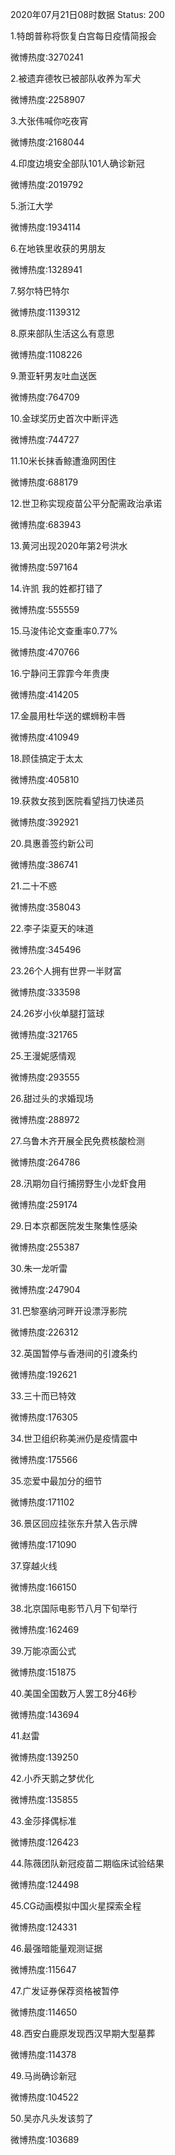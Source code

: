 2020年07月21日08时数据
Status: 200

1.特朗普称将恢复白宫每日疫情简报会

微博热度:3270241

2.被遗弃德牧已被部队收养为军犬

微博热度:2258907

3.大张伟喊你吃夜宵

微博热度:2168044

4.印度边境安全部队101人确诊新冠

微博热度:2019792

5.浙江大学

微博热度:1934114

6.在地铁里收获的男朋友

微博热度:1328941

7.努尔特巴特尔

微博热度:1139312

8.原来部队生活这么有意思

微博热度:1108226

9.萧亚轩男友吐血送医

微博热度:764709

10.金球奖历史首次中断评选

微博热度:744727

11.10米长抹香鲸遭渔网困住

微博热度:688179

12.世卫称实现疫苗公平分配需政治承诺

微博热度:683943

13.黄河出现2020年第2号洪水

微博热度:597164

14.许凯 我的姓都打错了

微博热度:555559

15.马浚伟论文查重率0.77%

微博热度:470766

16.宁静问王霏霏今年贵庚

微博热度:414205

17.金晨用杜华送的螺蛳粉丰唇

微博热度:410949

18.顾佳搞定于太太

微博热度:405810

19.获救女孩到医院看望挡刀快递员

微博热度:392921

20.具惠善签约新公司

微博热度:386741

21.二十不惑

微博热度:358043

22.李子柒夏天的味道

微博热度:345496

23.26个人拥有世界一半财富

微博热度:333598

24.26岁小伙单腿打篮球

微博热度:321765

25.王漫妮感情观

微博热度:293555

26.甜过头的求婚现场

微博热度:288972

27.乌鲁木齐开展全民免费核酸检测

微博热度:264786

28.汛期勿自行捕捞野生小龙虾食用

微博热度:259174

29.日本京都医院发生聚集性感染

微博热度:255387

30.朱一龙听雷

微博热度:247904

31.巴黎塞纳河畔开设漂浮影院

微博热度:226312

32.英国暂停与香港间的引渡条约

微博热度:192621

33.三十而已特效

微博热度:176305

34.世卫组织称美洲仍是疫情震中

微博热度:175566

35.恋爱中最加分的细节

微博热度:171102

36.景区回应挂张东升禁入告示牌

微博热度:171090

37.穿越火线

微博热度:166150

38.北京国际电影节八月下旬举行

微博热度:162469

39.万能凉面公式

微博热度:151875

40.美国全国数万人罢工8分46秒

微博热度:143694

41.赵雷

微博热度:139250

42.小乔天鹅之梦优化

微博热度:135855

43.金莎择偶标准

微博热度:126423

44.陈薇团队新冠疫苗二期临床试验结果

微博热度:124498

45.CG动画模拟中国火星探索全程

微博热度:124331

46.最强暗能量观测证据

微博热度:115647

47.广发证券保荐资格被暂停

微博热度:114650

48.西安白鹿原发现西汉早期大型墓葬

微博热度:114378

49.马尚确诊新冠

微博热度:104522

50.吴亦凡头发该剪了

微博热度:103689

